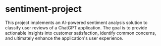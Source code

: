 # sentiment-project
This project implements an AI-powered sentiment analysis solution to classify user reviews of a ChatGPT application. The goal is to provide actionable insights into customer satisfaction, identify common concerns, and ultimately enhance the application's user experience.
